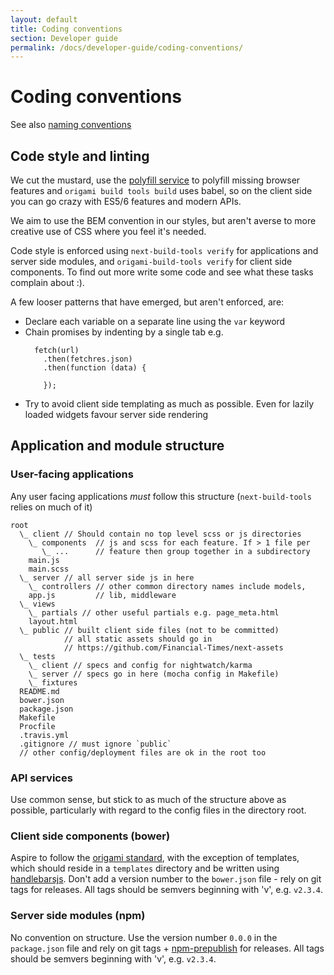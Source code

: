 ```yaml
---
layout: default
title: Coding conventions
section: Developer guide
permalink: /docs/developer-guide/coding-conventions/
---
```


# Coding conventions

See also [naming conventions](/docs/developer-guide/coding-conventions/)

## Code style and linting
We cut the mustard, use the [polyfill service](https://cdn.polyfill.io/v1/docs/) to polyfill missing browser features and `origami build tools build` uses babel, so on the client side you can go crazy with ES5/6 features and modern APIs.

We aim to use the BEM convention in our styles, but aren't averse to more creative use of CSS where you feel it's needed.

Code style is enforced using `next-build-tools verify` for applications and server side modules, and `origami-build-tools verify` for client side components. To find out more write some code and see what these tasks complain about :).

A few looser patterns that have emerged, but aren't enforced, are:

* Declare each variable on a separate line using the `var` keyword
* Chain promises by indenting by a single tab e.g.
  ```
    fetch(url)
      .then(fetchres.json)
      .then(function (data) {

      });
  ```
* Try to avoid client side templating as much as possible. Even for lazily loaded widgets favour server side rendering

## Application and module structure

### User-facing applications
Any user facing applications *must* follow this structure (`next-build-tools` relies on much of it)

```
root
  \_ client // Should contain no top level scss or js directories
    \_ components  // js and scss for each feature. If > 1 file per
       \_ ...      // feature then group together in a subdirectory
    main.js
    main.scss
  \_ server // all server side js in here
    \_ controllers // other common directory names include models,
    app.js         // lib, middleware
  \_ views
    \_ partials // other useful partials e.g. page_meta.html
    layout.html
  \_ public // built client side files (not to be committed)
            // all static assets should go in
            // https://github.com/Financial-Times/next-assets
  \_ tests
    \_ client // specs and config for nightwatch/karma
    \_ server // specs go in here (mocha config in Makefile)
    \_ fixtures
  README.md
  bower.json
  package.json
  Makefile
  Procfile
  .travis.yml
  .gitignore // must ignore `public`
  // other config/deployment files are ok in the root too
```

### API services
Use common sense, but stick to as much of the structure above as possible, particularly with regard to the config files in the directory root.

### Client side components (bower)
Aspire to follow the [origami standard](http://origami.ft.com/), with the exception of templates, which should reside in a `templates` directory and be written using [handlebarsjs](http://handlebarsjs.com). Don't add a version number to the `bower.json` file - rely on git tags for releases. All tags should be semvers beginning with 'v', e.g. `v2.3.4`.

### Server side modules (npm)
No convention on structure. Use the version number `0.0.0` in the `package.json` file and rely on git tags + [npm-prepublish](https://www.npmjs.com/package/npm-prepublish) for releases. All tags should be semvers beginning with 'v', e.g. `v2.3.4`.
